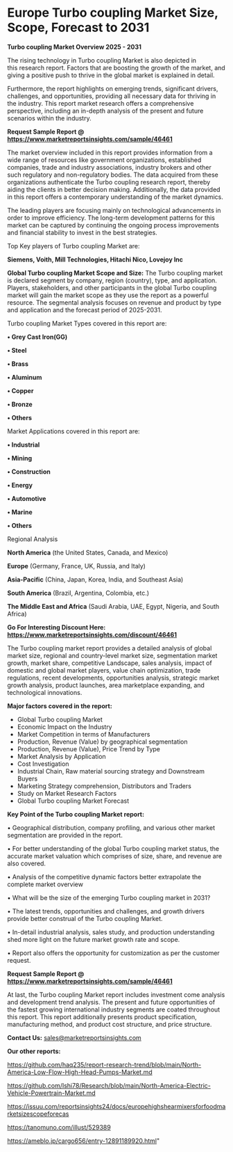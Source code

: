 # Europe Turbo coupling Market Size, Scope, Forecast to 2031

<Strong> Turbo coupling Market Overview 2025 - 2031</strong>

The rising technology in Turbo coupling Market is also depicted in this research report. Factors that are boosting the growth of the market, and giving a positive push to thrive in the global market is explained in detail.

Furthermore, the report highlights on emerging trends, significant drivers, challenges, and opportunities, providing all necessary data for thriving in the industry. This report market research offers a comprehensive perspective, including an in-depth analysis of the present and future scenarios within the industry.

<strong>Request Sample Report @ <a href=https://www.marketreportsinsights.com/sample/46461>https://www.marketreportsinsights.com/sample/46461</a></strong>

The market overview included in this report provides information from a wide range of resources like government organizations, established companies, trade and industry associations, industry brokers and other such regulatory and non-regulatory bodies. The data acquired from these organizations authenticate the Turbo coupling research report, thereby aiding the clients in better decision making. Additionally, the data provided in this report offers a contemporary understanding of the market dynamics.

The leading players are focusing mainly on technological advancements in order to improve efficiency. The long-term development patterns for this market can be captured by continuing the ongoing process improvements and financial stability to invest in the best strategies.

Top Key players of Turbo coupling Market are:

<strong>Siemens, Voith, Mill Technologies, Hitachi Nico, Lovejoy Inc</strong>

<strong><b>Global Turbo coupling Market Scope and Size:</b></strong>
The Turbo coupling market is declared segment by company, region (country), type, and application. Players, stakeholders, and other participants in the global Turbo coupling market will gain the market scope as they use the report as a powerful resource. The segmental analysis focuses on revenue and product by type and application and the forecast period of 2025-2031.

Turbo coupling Market Types covered in this report are:

<strong>•  Grey Cast Iron(GG)

•  Steel

•  Brass

•  Aluminum

•  Copper

•  Bronze

•  Others</strong>

Market Applications covered in this report are:

<strong>•  Industrial

•  Mining

•  Construction

•  Energy

•  Automotive

•  Marine

•  Others</strong> 

Regional Analysis

<strong>North America</strong> (the United States, Canada, and Mexico)

<strong>Europe</strong> (Germany, France, UK, Russia, and Italy)

<strong>Asia-Pacific</strong> (China, Japan, Korea, India, and Southeast Asia)

<strong>South America</strong> (Brazil, Argentina, Colombia, etc.)

<strong>The Middle East and Africa</strong> (Saudi Arabia, UAE, Egypt, Nigeria, and South Africa)

<strong>Go For Interesting Discount Here: <a href=https://www.marketreportsinsights.com/discount/46461>https://www.marketreportsinsights.com/discount/46461</a></strong>

The Turbo coupling market report provides a detailed analysis of global market size, regional and country-level market size, segmentation market growth, market share, competitive Landscape, sales analysis, impact of domestic and global market players, value chain optimization, trade regulations, recent developments, opportunities analysis, strategic market growth analysis, product launches, area marketplace expanding, and technological innovations.

<strong><b>Major factors covered in the report:</b></strong>
<ul>
  <li>Global Turbo coupling Market </li>
  <li>Economic Impact on the Industry</li>
  <li>Market Competition in terms of Manufacturers</li>
  <li>Production, Revenue (Value) by geographical segmentation</li>
  <li>Production, Revenue (Value), Price Trend by Type</li>
  <li>Market Analysis by Application</li>
  <li>Cost Investigation</li>
  <li>Industrial Chain, Raw material sourcing strategy and Downstream Buyers</li>
  <li>Marketing Strategy comprehension, Distributors and Traders</li>
  <li>Study on Market Research Factors</li>
  <li>Global Turbo coupling Market Forecast</li>
</ul>

<strong><b>Key Point of the Turbo coupling Market report:</b></strong>

• Geographical distribution, company profiling, and various other market segmentation are provided in the report.

• For better understanding of the global Turbo coupling market status, the accurate market valuation which comprises of size, share, and revenue are also covered.

• Analysis of the competitive dynamic factors better extrapolate the complete market overview

• What will be the size of the emerging Turbo coupling market in 2031?

• The latest trends, opportunities and challenges, and growth drivers provide better construal of the Turbo coupling Market.

• In-detail industrial analysis, sales study, and production understanding shed more light on the future market growth rate and scope.

• Report also offers the opportunity for customization as per the customer request.

<strong>Request Sample Report @ <a href=https://www.marketreportsinsights.com/sample/46461>https://www.marketreportsinsights.com/sample/46461</a></strong>

At last, the Turbo coupling Market report includes investment come analysis and development trend analysis. The present and future opportunities of the fastest growing international industry segments are coated throughout this report. This report additionally presents product specification, manufacturing method, and product cost structure, and price structure.

<strong>Contact Us:</strong>
sales@marketreportsinsights.com

<strong>Our other reports:</strong>

<a href=https://github.com/haq235/report-research-trend/blob/main/North-America-Low-Flow-High-Head-Pumps-Market.md>https://github.com/haq235/report-research-trend/blob/main/North-America-Low-Flow-High-Head-Pumps-Market.md</a>

<a href=https://github.com/Ishi78/Research/blob/main/North-America-Electric-Vehicle-Powertrain-Market.md>https://github.com/Ishi78/Research/blob/main/North-America-Electric-Vehicle-Powertrain-Market.md</a>

<a href=https://issuu.com/reportsinsights24/docs/europehighshearmixersforfoodmarketsizescopeforecas>https://issuu.com/reportsinsights24/docs/europehighshearmixersforfoodmarketsizescopeforecas</a>

<a href=https://tanomuno.com/illust/529389>https://tanomuno.com/illust/529389</a>

<a href=https://ameblo.jp/cargo656/entry-12891189920.html>https://ameblo.jp/cargo656/entry-12891189920.html</a>"
